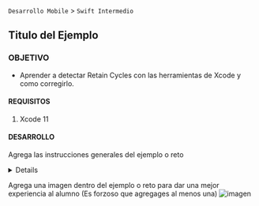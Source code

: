  
`Desarrollo Mobile` > `Swift Intermedio` 

## Titulo del Ejemplo 

### OBJETIVO 

- Aprender a detectar Retain Cycles con las herramientas de Xcode y como corregirlo.

#### REQUISITOS 

1. Xcode 11

#### DESARROLLO

Agrega las instrucciones generales del ejemplo o reto

<details>

	<summary>Solucion</summary>
	<p> Agrega aqui la solucion</p>
	<p>Recuerda! escribe cada paso para desarrollar la solución del ejemplo o reto </p>
</details> 

Agrega una imagen dentro del ejemplo o reto para dar una mejor experiencia al alumno (Es forzoso que agregages al menos una) ![imagen](https://picsum.photos/200/300)

